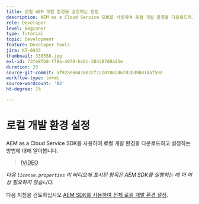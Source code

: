 ```yaml
---
title: 로컬 AEM 개발 환경을 설정하는 방법
description: AEM as a Cloud Service SDK를 사용하여 로컬 개발 환경을 다운로드하고 설정하는 방법에 대해 알아봅니다.
role: Developer
level: Beginner
type: Tutorial
topic: Development
feature: Developer Tools
jira: KT-6933
thumbnail: 330558.jpg
exl-id: 73fe8fb8-ff8a-4070-bc0c-384387d0a25e
duration: 25
source-git-commit: af928e60410022f12207082467d3bd9b818af59d
workflow-type: tm+mt
source-wordcount: '82'
ht-degree: 1%

---
```


# 로컬 개발 환경 설정

AEM as a Cloud Service SDK를 사용하여 로컬 개발 환경을 다운로드하고 설정하는 방법에 대해 알아봅니다.

>[!VIDEO](https://video.tv.adobe.com/v/330558?quality=12&learn=on)

_다음 `license.properties` 이 비디오에 표시된 항목은 AEM SDK를 실행하는 데 더 이상 필요하지 않습니다._

다음 지침을 검토하십시오 [AEM SDK를 사용하여 전체 로컬 개발 환경 설정](https://experienceleague.adobe.com/docs/experience-manager-learn/cloud-service/local-development-environment-set-up/overview.html?lang=ko-KR).
